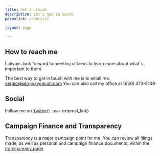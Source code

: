 ```yaml
---
title: Get in touch
description: Let's get in touch!
permalink: /contact/

layout: page

---
```


## How to reach me
I always look forward to meeting citizens to learn more about what's important to them.

The best way to get in touch with me is to email me.
[sergio@sergiozygmunt.com](mailto:sergio@sergiozygmunt.com)
You can also call my office at (650) 473-5149

## Social
Follow me on [Twitter](https://twitter.com/sergiozygmunt){: .usa-external_link}

## Campaign Finance and Transparency
Transparency is a major campaign point for me. You can review all filings made, as well as personal and campaign finance documents, within the [transparency page](/transparency).